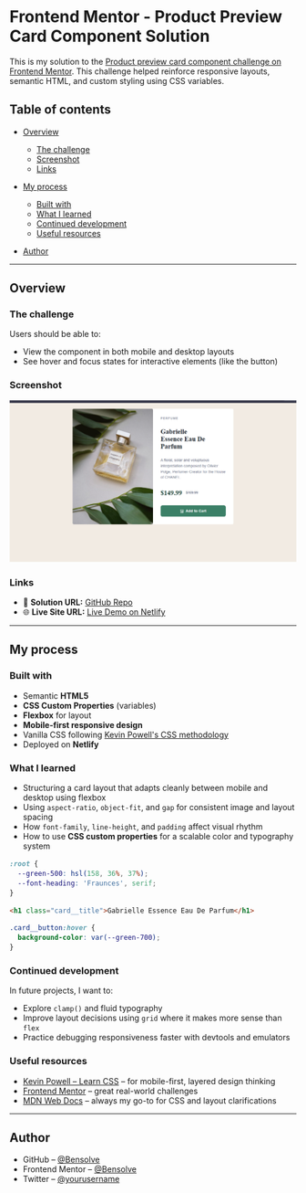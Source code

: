 
# Frontend Mentor - Product Preview Card Component Solution

This is my solution to the [Product preview card component challenge on Frontend Mentor](https://www.frontendmentor.io/challenges/product-preview-card-component-GO7UmttRfa). This challenge helped reinforce responsive layouts, semantic HTML, and custom styling using CSS variables.

## Table of contents

* [Overview](#overview)

  * [The challenge](#the-challenge)
  * [Screenshot](#screenshot)
  * [Links](#links)
* [My process](#my-process)

  * [Built with](#built-with)
  * [What I learned](#what-i-learned)
  * [Continued development](#continued-development)
  * [Useful resources](#useful-resources)
* [Author](#author)

---

## Overview

### The challenge

Users should be able to:

* View the component in both mobile and desktop layouts
* See hover and focus states for interactive elements (like the button)

### Screenshot

![Final Design Screenshot](./product.png)


### Links

* 🔗 **Solution URL:** [GitHub Repo](https://github.com/Bensolve/product-preview-card-component-main)
* 🌐 **Live Site URL:** [Live Demo on Netlify](https://your-live-site-url.netlify.app)

---

## My process

### Built with

* Semantic **HTML5**
* **CSS Custom Properties** (variables)
* **Flexbox** for layout
* **Mobile-first responsive design**
* Vanilla CSS following [Kevin Powell's CSS methodology](https://www.kevinpowell.co)
* Deployed on **Netlify**

### What I learned

* Structuring a card layout that adapts cleanly between mobile and desktop using flexbox
* Using `aspect-ratio`, `object-fit`, and `gap` for consistent image and layout spacing
* How `font-family`, `line-height`, and `padding` affect visual rhythm
* How to use **CSS custom properties** for a scalable color and typography system

```css
:root {
  --green-500: hsl(158, 36%, 37%);
  --font-heading: 'Fraunces', serif;
}
```

```html
<h1 class="card__title">Gabrielle Essence Eau De Parfum</h1>
```

```css
.card__button:hover {
  background-color: var(--green-700);
}
```

### Continued development

In future projects, I want to:

* Explore `clamp()` and fluid typography
* Improve layout decisions using `grid` where it makes more sense than `flex`
* Practice debugging responsiveness faster with devtools and emulators

### Useful resources

* [Kevin Powell – Learn CSS](https://www.kevinpowell.co) – for mobile-first, layered design thinking
* [Frontend Mentor](https://www.frontendmentor.io) – great real-world challenges
* [MDN Web Docs](https://developer.mozilla.org/) – always my go-to for CSS and layout clarifications

---

## Author

* GitHub – [@Bensolve](https://github.com/Bensolve)
* Frontend Mentor – [@Bensolve](https://www.frontendmentor.io/profile/Bensolve)
* Twitter – [@yourusername](https://x.com/Benjaminkissa1)

